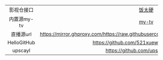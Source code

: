 |  |  |
| :----: | :----: |
| 影视仓接口 | [饭太硬](http://www.饭太硬.top/tv/ "饭太硬") |
| 内置源my-tv | [my-tv](https://github.com/lizongying/my-tv "my-tv") |
| 直播源url | https://mirror.ghproxy.com/https://raw.githubusercontent.com/zhu00000/tv/main/tvlive.m3u |
| HelloGitHub | https://github.com/521xueweihan/HelloGitHub |
| upscayl | https://github.com/upscayl/upscayl |
